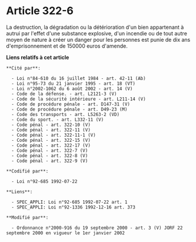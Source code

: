 # Article 322-6

La destruction, la dégradation ou la détérioration d'un bien appartenant à autrui par l'effet d'une substance explosive, d'un
incendie ou de tout autre moyen de nature à créer un danger pour les personnes est punie de dix ans d'emprisonnement et de
150000 euros d'amende.

**Liens relatifs à cet article**

	**Cité par**:

	  - Loi n°84-610 du 16 juillet 1984 - art. 42-11 (Ab)
	  - Loi n°95-73 du 21 janvier 1995 - art. 18 (VT)
	  - Loi n°2002-1062 du 6 août 2002 - art. 14 (V)
	  - Code de la défense. - art. L2121-3 (V)
	  - Code de la sécurité intérieure - art. L211-14 (V)
	  - Code de procédure pénale - art. D147-31 (V)
	  - Code de procédure pénale - art. D49-23 (M)
	  - Code des transports - art. L5263-2 (VD)
	  - Code du sport. - art. L332-11 (V)
	  - Code pénal - art. 322-10 (V)
	  - Code pénal - art. 322-11 (V)
	  - Code pénal - art. 322-11-1 (V)
	  - Code pénal - art. 322-15 (V)
	  - Code pénal - art. 322-17 (V)
	  - Code pénal - art. 322-7 (V)
	  - Code pénal - art. 322-8 (V)
	  - Code pénal - art. 322-9 (V)

	**Codifié par**:

	  - Loi n°92-685 1992-07-22

	**Liens**:

	  - SPEC_APPLI: Loi n°92-685 1992-07-22 art. 1
	  - SPEC_APPLI: Loi n°92-1336 1992-12-16 art. 373

	**Modifié par**:

	  - Ordonnance n°2000-916 du 19 septembre 2000 - art. 3 (V) JORF 22 septembre 2000 en vigueur le 1er janvier 2002
